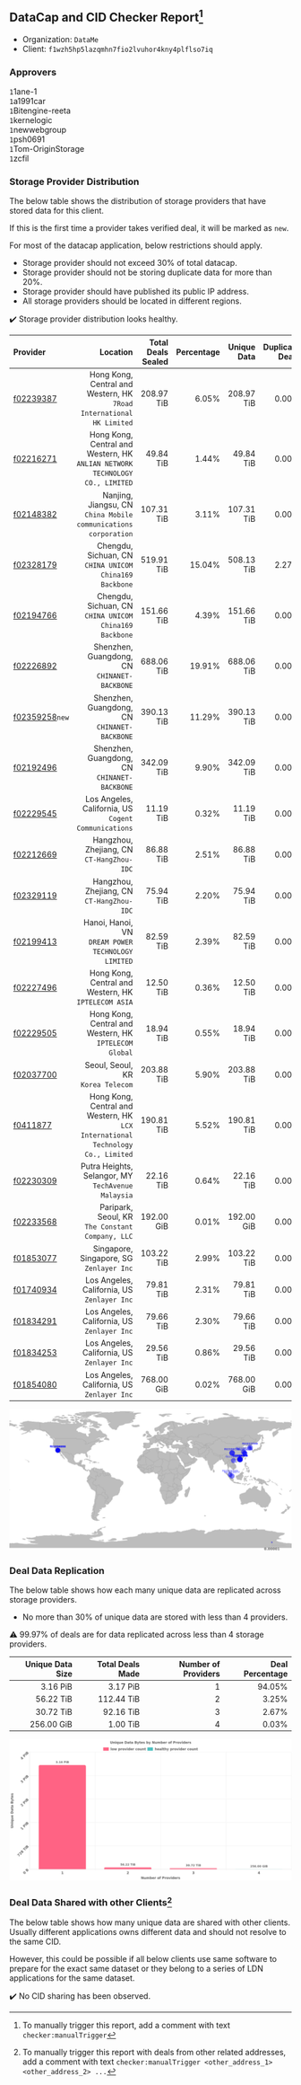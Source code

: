 ## DataCap and CID Checker Report[^1]
 - Organization: `DataMe`
 - Client: `f1wzh5hp5lazqmhn7fio2lvuhor4kny4plflso7iq`
### Approvers
`1`1ane-1<br/>`1`a1991car<br/>`1`Bitengine-reeta<br/>`1`kernelogic<br/>`1`newwebgroup<br/>`1`psh0691<br/>`1`Tom-OriginStorage<br/>`1`zcfil

### Storage Provider Distribution
The below table shows the distribution of storage providers that have stored data for this client.

If this is the first time a provider takes verified deal, it will be marked as `new`.

For most of the datacap application, below restrictions should apply.
 - Storage provider should not exceed 30% of total datacap.
 - Storage provider should not be storing duplicate data for more than 20%.
 - Storage provider should have published its public IP address.
 - All storage providers should be located in different regions.

✔️ Storage provider distribution looks healthy.

| Provider                                                    |                                                                           Location | Total Deals Sealed | Percentage | Unique Data | Duplicate Deals |
| :---------------------------------------------------------- | ---------------------------------------------------------------------------------: | -----------------: | ---------: | ----------: | --------------: |
| [f02239387](https://filfox.info/en/address/f02239387)       |            Hong Kong, Central and Western, HK<br/>`7Road International HK Limited` |         208.97 TiB |      6.05% |  208.97 TiB |           0.00% |
| [f02216271](https://filfox.info/en/address/f02216271)       |    Hong Kong, Central and Western, HK<br/>`ANLIAN NETWORK TECHNOLOGY CO., LIMITED` |          49.84 TiB |      1.44% |   49.84 TiB |           0.00% |
| [f02148382](https://filfox.info/en/address/f02148382)       |                 Nanjing, Jiangsu, CN<br/>`China Mobile communications corporation` |         107.31 TiB |      3.11% |  107.31 TiB |           0.00% |
| [f02328179](https://filfox.info/en/address/f02328179)       |                          Chengdu, Sichuan, CN<br/>`CHINA UNICOM China169 Backbone` |         519.91 TiB |     15.04% |  508.13 TiB |           2.27% |
| [f02194766](https://filfox.info/en/address/f02194766)       |                          Chengdu, Sichuan, CN<br/>`CHINA UNICOM China169 Backbone` |         151.66 TiB |      4.39% |  151.66 TiB |           0.00% |
| [f02226892](https://filfox.info/en/address/f02226892)       |                                    Shenzhen, Guangdong, CN<br/>`CHINANET-BACKBONE` |         688.06 TiB |     19.91% |  688.06 TiB |           0.00% |
| [f02359258](https://filfox.info/en/address/f02359258)`new`  |                                    Shenzhen, Guangdong, CN<br/>`CHINANET-BACKBONE` |         390.13 TiB |     11.29% |  390.13 TiB |           0.00% |
| [f02192496](https://filfox.info/en/address/f02192496)       |                                    Shenzhen, Guangdong, CN<br/>`CHINANET-BACKBONE` |         342.09 TiB |      9.90% |  342.09 TiB |           0.00% |
| [f02229545](https://filfox.info/en/address/f02229545)       |                            Los Angeles, California, US<br/>`Cogent Communications` |          11.19 TiB |      0.32% |   11.19 TiB |           0.00% |
| [f02212669](https://filfox.info/en/address/f02212669)       |                                       Hangzhou, Zhejiang, CN<br/>`CT-HangZhou-IDC` |          86.88 TiB |      2.51% |   86.88 TiB |           0.00% |
| [f02329119](https://filfox.info/en/address/f02329119)       |                                       Hangzhou, Zhejiang, CN<br/>`CT-HangZhou-IDC` |          75.94 TiB |      2.20% |   75.94 TiB |           0.00% |
| [f02199413](https://filfox.info/en/address/f02199413)       |                              Hanoi, Hanoi, VN<br/>`DREAM POWER TECHNOLOGY LIMITED` |          82.59 TiB |      2.39% |   82.59 TiB |           0.00% |
| [f02227496](https://filfox.info/en/address/f02227496)       |                            Hong Kong, Central and Western, HK<br/>`IPTELECOM ASIA` |          12.50 TiB |      0.36% |   12.50 TiB |           0.00% |
| [f02229505](https://filfox.info/en/address/f02229505)       |                          Hong Kong, Central and Western, HK<br/>`IPTELECOM Global` |          18.94 TiB |      0.55% |   18.94 TiB |           0.00% |
| [f02037700](https://filfox.info/en/address/f02037700)       |                                               Seoul, Seoul, KR<br/>`Korea Telecom` |         203.88 TiB |      5.90% |  203.88 TiB |           0.00% |
| [f0411877](https://filfox.info/en/address/f0411877)         | Hong Kong, Central and Western, HK<br/>`LCX International Technology Co., Limited` |         190.81 TiB |      5.52% |  190.81 TiB |           0.00% |
| [f02230309](https://filfox.info/en/address/f02230309)       |                              Putra Heights, Selangor, MY<br/>`TechAvenue Malaysia` |          22.16 TiB |      0.64% |   22.16 TiB |           0.00% |
| [f02233568](https://filfox.info/en/address/f02233568)       |                                Paripark, Seoul, KR<br/>`The Constant Company, LLC` |         192.00 GiB |      0.01% |  192.00 GiB |           0.00% |
| [f01853077](https://filfox.info/en/address/f01853077)       |                                        Singapore, Singapore, SG<br/>`Zenlayer Inc` |         103.22 TiB |      2.99% |  103.22 TiB |           0.00% |
| [f01740934](https://filfox.info/en/address/f01740934)       |                                     Los Angeles, California, US<br/>`Zenlayer Inc` |          79.81 TiB |      2.31% |   79.81 TiB |           0.00% |
| [f01834291](https://filfox.info/en/address/f01834291)       |                                     Los Angeles, California, US<br/>`Zenlayer Inc` |          79.66 TiB |      2.30% |   79.66 TiB |           0.00% |
| [f01834253](https://filfox.info/en/address/f01834253)       |                                     Los Angeles, California, US<br/>`Zenlayer Inc` |          29.56 TiB |      0.86% |   29.56 TiB |           0.00% |
| [f01854080](https://filfox.info/en/address/f01854080)       |                                     Los Angeles, California, US<br/>`Zenlayer Inc` |         768.00 GiB |      0.02% |  768.00 GiB |           0.00% |

<img src="https://raw.githubusercontent.com/data-preservation-programs/filplus-checker-assets/main/filecoin-project/filecoin-plus-large-datasets/issues/2044/1691982144364.png"/>

### Deal Data Replication
The below table shows how each many unique data are replicated across storage providers.

- No more than 30% of unique data are stored with less than 4 providers.

⚠️ 99.97% of deals are for data replicated across less than 4 storage providers.

| Unique Data Size | Total Deals Made | Number of Providers | Deal Percentage |
| ---------------: | ---------------: | ------------------: | --------------: |
|         3.16 PiB |         3.17 PiB |                   1 |          94.05% |
|        56.22 TiB |       112.44 TiB |                   2 |           3.25% |
|        30.72 TiB |        92.16 TiB |                   3 |           2.67% |
|       256.00 GiB |         1.00 TiB |                   4 |           0.03% |

<img src="https://raw.githubusercontent.com/data-preservation-programs/filplus-checker-assets/main/filecoin-project/filecoin-plus-large-datasets/issues/2044/1691982145029.png"/>

### Deal Data Shared with other Clients[^3]
The below table shows how many unique data are shared with other clients.
Usually different applications owns different data and should not resolve to the same CID.

However, this could be possible if all below clients use same software to prepare for the exact same dataset or they belong to a series of LDN applications for the same dataset.

✔️ No CID sharing has been observed.

[^1]: To manually trigger this report, add a comment with text `checker:manualTrigger`

[^2]: Deals from those addresses are combined into this report as they are specified with `checker:manualTrigger`

[^3]: To manually trigger this report with deals from other related addresses, add a comment with text `checker:manualTrigger <other_address_1> <other_address_2> ...`
